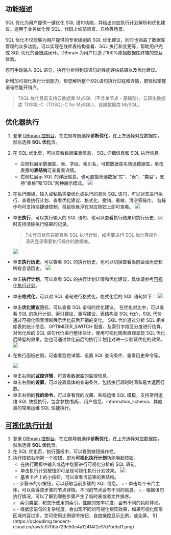 ## 功能描述

SQL 优化为用户提供一键优化 SQL 语句功能，并给出对应执行计划解析和优化建议。适用于业务优化慢 SQL、代码上线前审查、自检等场景。

SQL 优化不仅能够为用户提供的专家级别的 SQL 优化建议，同时也涵盖了数据库管理的众多功能，可以实现在线库表结构查看、SQL 执行和变更等，帮助用户完成 SQL 优化的全链路闭环。DBbrain 为用户打造了100%原始数据库终端的交互体验。

您可手动输入 SQL 语句，执行分析得到该语句的性能评估结果以及优化建议。

新增加可视化执行计划能力，帮您解析整个SQL语句执行过程和详情，更轻松掌握语句性能开销点。

>?SQL 优化目前支持云数据库 MySQL（不含单节点 - 基础型）、云原生数据库 TDSQL-C（TDSQL-C for MySQL）、自建数据库 MySQL。

## 优化器执行
1. 登录 [DBbrain 控制台](https://console.cloud.tencent.com/dbbrain/analysis)，在左侧导航选择**诊断优化**，在上方选择对应数据库，然后选择 **SQL 优化**页。

2. 在 SQL 优化页，可以查看数据库表信息、 SQL 详细信息和 SQL 执行信息。
   - 左侧栏展示数据库、表、字段、索引名，可按数据库名筛选数据库，单击表旁的**表结构**可查看表详情。
   - 右侧栏展示 SQL 的详细信息，也可直接筛选数据“库”、“表”、“类型”，支持“表格”和“DDL”两种展示模式。
![](https://main.qcloudimg.com/raw/d736607c8d152f84422ff414b2e0711a.png)
   
3. 在执行面板，输入或粘贴需要优化或执行的具体 SQL 语句，可以对其进行执行、查看执行计划、查看优化建议、格式化、撤销、重做、清空等操作。
   各操作均可支持快捷键控制，将鼠标悬浮在对应按钮上即可查看。
   ![](https://qcloudimg.tencent-cloud.cn/raw/0e20a75bd43b10b589e9bb091eab4d82.png)
- 单击**执行**，可以执行输入的 SQL 语句，也可以查看执行结果和执行历史，同时支持清除执行结果的记录。
   >?未登录状态只能查看 SQL 执行计划，如需要进行 SQL 优化等操作，请先登录需要执行操作的数据库。

   ![](https://qcloudimg.tencent-cloud.cn/raw/9bd8cb08c809f56f46c039acbae4783e.png)
- 单击**执行历史**，可以查看 SQL 的执行历史，也可以切换查看当前会话历史和所有会话历史。
   ![](https://qcloudimg.tencent-cloud.cn/raw/e66b88f2a92c37ce058861412ad7100a.png)
- 单击**执行计划**，可以查看 SQL 的执行计划详情和优化建议，具体请参考[可视化执行计划](#kshjhxq)。

- 单击**格式化**，可以对 SQL 语句进行格式化，格式化后的 SQL 语句如下：
    ![](https://qcloudimg.tencent-cloud.cn/raw/687d8e61748b11af9df52e1a22abe69f.png)
- 单击**优化建议**图标，可以查看 SQL 语句的优化建议。
在优化对比中，可以查看 SQL 的执行计划、索引建议、重写建议、表结构及 SQL 代价，SQL 代价通过可视化图表清晰展示优化前后开销的变化。
   SQL 代价通过分析 SQL 相关库表的统计信息、OPTIMIZER_SWITCH 配置、及索引字段区分度进行估算，对优化后的 SQL 语句代价进行整体估计，使用可视化图表直观呈现 SQL 优化后降低的效果，您也可通过优化前后的执行计划比对进一步验证优化的效果。
  ![](https://main.qcloudimg.com/raw/b6e9431df017f5bbc877d0f5aa149fbc.png)
4. 在执行面板右侧，可查看监控详情、设置 SQL 查询条件、查看历史命令等。

   ![](https://qcloudimg.tencent-cloud.cn/raw/d41d17eaea471f1a67ec45c20a02f0cb.png)
- 单击右侧的**监控详情**，可查看数据库的监控信息。
- 单击右侧的**设置**，可以设置具体的查询条件，包括执行超时时间和最大返回行数。
- 单击右侧的**我的命令**，可以查看我的收藏、系统运维 SQL 模板，支持常用运维 SQL 快捷执行，包含参数/指标、用户信息、information_schema、其他类的常用运维 SQL 快捷执行。

## [可视化执行计划](id:kshjhxq)
1. 登录 [DBbrain 控制台](https://console.cloud.tencent.com/dbbrain/analysis)，在左侧导航选择**诊断优化**，在上方选择对应数据库，然后选择 **SQL 优化**页。
2. 在 SQL 优化页，执行面板中，可以看到按钮操作栏。
3. 执行按钮右侧第一个按钮，即为**可视化执行计划**功能唤起按钮。
   - 在执行面板中输入或选中您要进行可视化分析的 SQL 语句。
   - 单击执行计划按钮即可呈现可视化执行计划效果。
   ![](https://qcloudimg.tencent-cloud.cn/raw/f77b52527354cb0736f35442e934146a.png)
   - 基表卡片上的小按钮，可以查看当前表的表结构。
   <img src="https://qcloudimg.tencent-cloud.cn/raw/169c2903cf4f1484111a7bddff4eb296.png" style="zoom: 45%;" />
   - 步骤卡的小按钮，可以获取当前步骤的 SQL 信息。
   <img src="https://qcloudimg.tencent-cloud.cn/raw/b5194b7aac9bc1f3e2d1aa495b461798.png" style="zoom:45%;" />
   - 单击每个卡片主体，可以获得该步骤的节点详情。不同的节点会有不同的信息。
   <img src="https://qcloudimg.tencent-cloud.cn/raw/2cae52cfa8ebe60440615f084a1c7f40.png" style="zoom:45%;" />
   - 根据语句执行情况，可以了解到哪些步骤产生了临时表或者文件排序。<br>
   <img src="https://qcloudimg.tencent-cloud.cn/raw/1b79bfbc4396a72c0585c1242b87a027.png" style="zoom:50%;" />
   - 索引类型，和您所使用的索引，性能的效率程度，会有不同的色阶体现。<br>
   <img src="https://qcloudimg.tencent-cloud.cn/raw/b5816ba38dc8f77beaf9b9829b2e5f47.png" style="zoom:50%;" />
   - 根据您语句的复杂程度，会出现不同的可视化矩阵效果，如果可视化图形区域内容过多，您可使用比例调节按钮，自由操控显示比例，或全屏。
   ![](https://qcloudimg.tencent-cloud.cn/raw/c070bb729e50e4a12414f2e17d7bdbd1.png)
   
   
